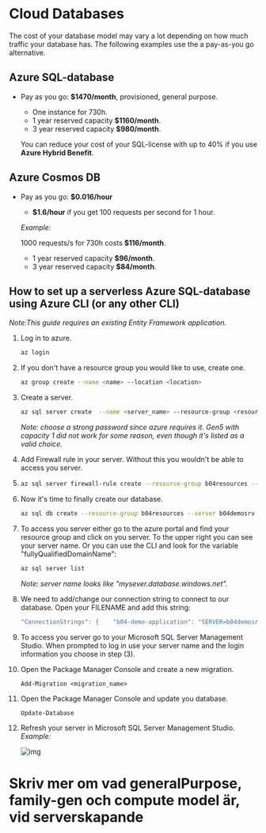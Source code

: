 # Cloud Databases

The cost of your database model may vary a lot depending on how much traffic your database has. The following examples use the a pay-as-you go alternative.

## Azure SQL-database

* Pay as you go: **$1470/month**, provisioned, general purpose.

  - One instance for 730h.
  - 1 year reserved capacity **$1160/month**.
  - 3 year reserved capacity **$980/month**.

  You can reduce your cost of your SQL-license with up to 40% if you use **Azure Hybrid Benefit**. 


## Azure Cosmos DB

* Pay as you go: **$0.016/hour**

  - **$1.6/hour** if you get 100 requests per second for 1 hour.

  *Example:*

  1000 requests/s for 730h  costs **$116/month**.

  * 1 year reserved capacity **$96/month**.
  * 3 year reserved capacity **$84/month**.



## How to set up a serverless Azure SQL-database using Azure CLI (or any other CLI)

*Note:This guide requires an existing Entity Framework application.*

1. Log in to azure.

   ```bash
   az login
   ```

2. If you don't have a resource group you would like to use, create one.

   ```bash
   az group create --name <name> --location <location>
   ```

3. Create a server.

   ```bash
   az sql server create  --name <server_name> --resource-group <resourse_group> --location <location> --admin-user <username> --admin-password <password>
   ```

   *Note: choose a strong password since azure requires it.*
   *Gen5 with capacity 1 did not work for some reason, even though it's listed as a valid choice.*

4. Add Firewall rule in your server. Without this you wouldn't be able to access you server.

5. ```bash
   az sql server firewall-rule create --resource-group b04resources --server b04demosrv -n AllowYourIp --start-ip-address 0.0.0.0 --end-ip-address 0.0.0.0
   ```

6. Now it's time to finally create our database.

   ```bash
   az sql db create --resource-group b04resources --server b04demosrv --name b04demo-db --edition GeneralPurpose --family Gen5 --capacity 2 --compute-model Serverless --auto-pause-delay 120
   ```

7. To access you server either go to the azure portal and find your resource group and click on you server. To the upper right you can see your server name.
   Or you can use the CLI and look for the variable "fullyQualifiedDomainName":

   ```bash
   az sql server list
   ```

   *Note: server name looks like "mysever.database.windows.net".*

8. We need to add/change our connection string to connect to our database. Open your FILENAME and add this string:

   ```c#
   "ConnectionStrings": {    "b04-demo-application": "SERVER=b04demosrv.database.windows.net;DATABASE=b04demo.-;user=b04admin;password=***\****;"
   ```

9. To access you server go to your Microsoft SQL Server Management Studio. When prompted to log in use your server name and the login information you choose in step (3).

10. Open the Package Manager Console and create a new migration.

    ```nuget
    Add-Migration <migration_name>
    ```

11. Open the Package Manager Console and update you database.

    ```nuget
    Update-Database
    ```

12. Refresh your server in Microsoft SQL Server Management Studio.
    *Example:*
    
    
    
    
    ![img](https://cdn.discordapp.com/attachments/280760711620067330/755004528935436348/unknown.png)

# Skriv mer om vad generalPurpose, family-gen och compute model är, vid serverskapande
